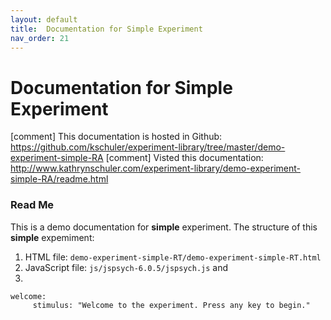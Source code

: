 ```yaml
---
layout: default
title:  Documentation for Simple Experiment
nav_order: 21
---
```

# Documentation for Simple Experiment

[comment] This documentation is hosted in Github: https://github.com/kschuler/experiment-library/tree/master/demo-experiment-simple-RA
[comment] Visted this documentation: http://www.kathrynschuler.com/experiment-library/demo-experiment-simple-RA/readme.html


### Read Me
This is a demo documentation for **simple** experiment. The structure of this **simple** expemiment:

1. HTML file: `demo-experiment-simple-RT/demo-experiment-simple-RT.html`
2. JavaScript file: `js/jspsych-6.0.5/jspsych.js` and 
3. 
```
welcome:
     stimulus: "Welcome to the experiment. Press any key to begin."
```
<!--stackedit_data:
eyJoaXN0b3J5IjpbLTE3MDEzMDMyNzUsMTkxNzg1MDk0OSwtNz
A4MzY5MjA3LC0xNzU1MTYwMTA2LDk5NzA4MDgyMiwxMTg5OTgw
NzM0LDE2MDkyOTcxNTAsLTQ5MTYzNTQ3OSwtMTk0MDY5MjE0MC
wtODY0MzAzMDUxLC03MzkzNjUxNDAsMTU4MTQ2Mzk4NiwtMTA1
OTQzNzU3MywyOTY2NTI0NzMsMTc4ODc5NTQ3NSwtMTk2MDcyND
M0NCwxNzg2MDU4NTUzXX0=
-->